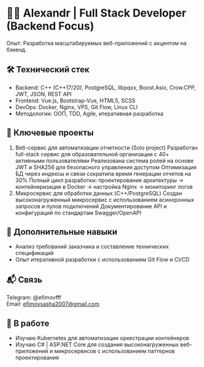 # 🧑‍💻 Alexandr | Full Stack Developer (Backend Focus)

Опыт: Разработка масштабируемых веб-приложений с акцентом на бэкенд.

## 🛠️ Технический стек
- Backend: C++ (C++17/20), PostgreSQL, libpqxx, Boost.Asio, Crow.CPP, JWT, JSON, REST API
- Frontend: Vue.js, Bootstrap-Vue, HTML5, SCSS
- DevOps: Docker, Nginx, VPS, Git Flow, Linux CLI
- Методологии: ООП, TDD, Agile, итеративная разработка

## 📌 Ключевые проекты
1. Веб-сервис для автоматизации отчетности (Solo project)
    Разработан full-stack сервис для образовательной организации с 40+ активными пользователями
    Реализована система ролей на основе JWT и SHA256 для безопасного управления доступом
    Оптимизация БД через индексы и связи сократила время генерации отчетов на 30%
    Полный цикл разработки: проектирование архитектуры → контейнеризация в Docker → настройка Nginx → мониторинг логов
2. Микросервис для обработки данных (C++/PostgreSQL)
    Создан высоконагруженный микросервис с использованием асинхронных запросов и пулов подключений
    Документирование API и конфигураций по стандартам Swagger/OpenAPI

## 🌟 Дополнительные навыки
  - Анализ требований заказчика и составление технических спецификаций
  - Опыт итеративной разработки с использованием Git Flow и CI/CD

## 📬 Связь
  Telegram: @efimovfff     
  Email: efimovsasha2007@gmail.com

## 🔭 В работе
  - Изучаю Kubernetes для автоматизации оркестрации контейнеров
  - Изучаю C# | ASP.NET Core для создания высоконагруженных веб-приложений и микросервисов с использованием паттернов проектирования
